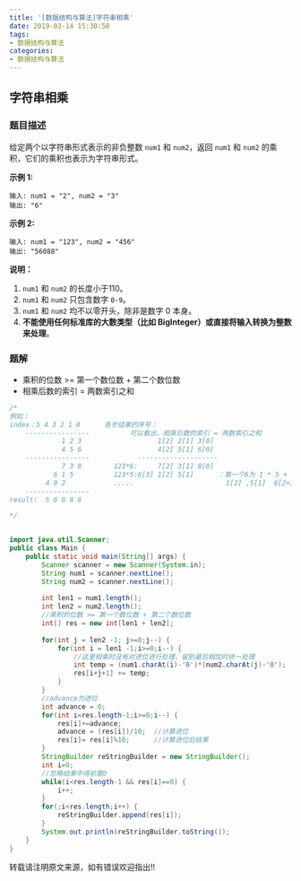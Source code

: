 ```yaml
---
title: '[数据结构与算法]字符串相乘'
date: 2019-03-14 15:30:58
tags:
- 数据结构与算法
categories: 
- 数据结构与算法
---
```


## 字符串相乘

### 题目描述

给定两个以字符串形式表示的非负整数 `num1` 和 `num2`，返回 `num1` 和 `num2` 的乘积，它们的乘积也表示为字符串形式。

**示例 1:**

```
输入: num1 = "2", num2 = "3"
输出: "6"
```

**示例 2:**

```
输入: num1 = "123", num2 = "456"
输出: "56088"
```

<!--more-->

**说明：**

1. `num1` 和 `num2` 的长度小于110。
2. `num1` 和 `num2` 只包含数字 `0-9`。
3. `num1` 和 `num2` 均不以零开头，除非是数字 0 本身。
4. **不能使用任何标准库的大数类型（比如 BigInteger）**或**直接将输入转换为整数来处理**。

### 题解

* 乘积的位数 >= 第一个数位数 + 第二个数位数
* 相乘后数的索引 = 两数索引之和

~~~java
/*
例如：
index：5 4 3 2 1 0      各步结果的序号：
	----------------          可以看出，相乘后数的索引 = 两数索引之和
             1 2 3                   1[2] 2[1] 3[0]
             4 5 6                   4[2] 5[1] 6[0]
    ----------------            --------------------
             7 3 8        123*6:     7[2] 3[1] 8[0]   
           6 1 5          123*5:6[3] 1[2] 5[1]  	：第一个6为 1 * 5 + 1得到
         4 9 2            .....                       1[2] ,5[1]  6[2+1=3]
    ----------------
result:  5 6 0 8 8

*/
~~~



~~~java

import java.util.Scanner;
public class Main {
    public static void main(String[] args) {
    	Scanner scanner = new Scanner(System.in);
    	String num1 = scanner.nextLine();
    	String num2 = scanner.nextLine();
		
    	int len1 = num1.length();
    	int len2 = num2.length();
    	//乘积的位数 >= 第一个数位数 + 第二个数位数
    	int[] res = new int[len1 + len2];
    	
    	for(int j = len2 -1; j>=0;j--) {
    		for(int i = len1 -1;i>=0;i--) {
                //这里相乘时没有对进位进行处理，留到最后相加时统一处理
    			int temp = (num1.charAt(i)-'0')*(num2.charAt(j)-'0');
    			res[i+j+1] += temp;
    		}
    	}
        //advance为进位
    	int advance = 0;
    	for(int i=res.length-1;i>=0;i--) {
    		res[i]+=advance;
    		advance = (res[i])/10;  //计算进位
    		res[i]= res[i]%10;      //计算进位后结果
    	}
    	StringBuilder reStringBuilder = new StringBuilder();
    	int i=0;
        //忽略结果中得前置0
    	while(i<res.length-1 && res[i]==0) {
    		i++;
    	}
    	for(;i<res.length;i++) {
    		reStringBuilder.append(res[i]);
    	}
    	System.out.println(reStringBuilder.toString());
	}
}
~~~

转载请注明原文来源，如有错误欢迎指出!!